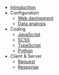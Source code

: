 - [Introduction](/)
- Configuration
  - [Web devlopment](configuration/web-development.md)
  - [Data analysis](configuration/data-analysis.md)
- Coding
  - [JavaScript](coding/javascript.md)
  - [SCSS](coding/SCSS.md)
  - [TypeScript](coding/typescript.md)
  - [Python](coding/python.md)
- Client & Server
  - [Request](client-and-server/request.md)
  - [Response](client-and-server/response.md)

